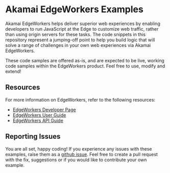 # Akamai EdgeWorkers Examples

Akamai EdgeWorkers helps deliver superior web experiences by enabling developers to run JavaScript at the Edge to customize web traffic, rather than using origin servers for these tasks.  The code snippets in this repository represent a jumping-off point to help you build logic that will solve a range of challenges in your own web experiences via Akamai EdgeWorkers.

These code samples are offered as-is, and are expected to be live, working code samples within the EdgeWorkers product.  Feel free to use, modify and extend!

## Resources
For more information on EdgeWorkers, refer to the following resources:
* [EdgeWorkers Developer Page](https://developer.akamai.com/edgeworkers)
* [EdgeWorkers User Guide](https://learn.akamai.com/en-us/webhelp/edgeworkers/edgeworkers-user-guide/GUID-4CC14D7E-D92D-4F2D-9292-17F8BE6E2DAE.html)
* [EdgeWorkers API Guide](https://developer.akamai.com/api/web_performance/edgeworkers/v1.html)

## Reporting Issues
You are all set, happy coding! If you experience any issues with these examples, raise them as a [github issue](https://github.com/akamai/edgeworkers-examples/issues). Feel free to create a pull request with the fix, suggestions or if you would like to contribute your own example.